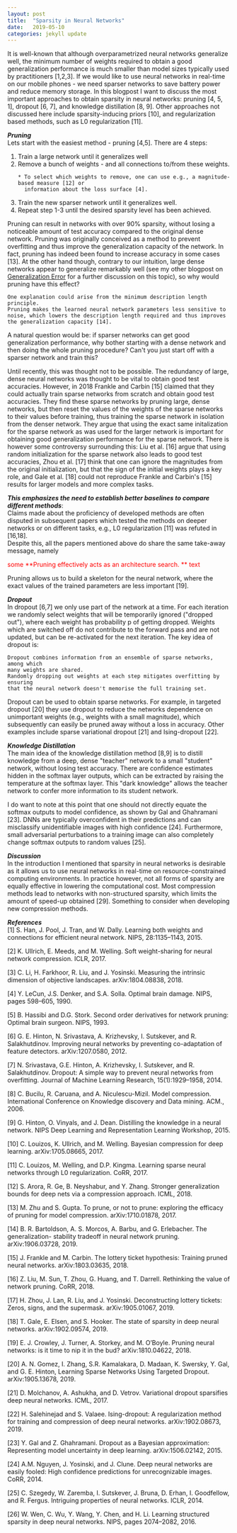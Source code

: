 ```yaml
---
layout: post
title:  "Sparsity in Neural Networks"
date:   2019-05-10 
categories: jekyll update
---
```


It is well-known that although overparametrized neural networks generalize well, the minimum number of weights required to obtain a good generalization performance is much smaller than model sizes typically used by practitioners [1,2,3]. If we would like to use neural networks in real-time on our mobile phones - we need sparser networks to save battery power and reduce memory storage. In this blogpost I want to discuss the most important approaches to obtain sparsity in neural networks: pruning [4, 5, 1], dropout [6, 7], and knowledge distillation [8, 9]. Other approaches not discussed here include sparsity-inducing priors [10], and regularization based methods, such as L0 regularization [11]. 

***Pruning***<br>
Lets start with the easiest method - pruning [4,5]. There are 4 steps:
<ol>
<li> Train a large network until it generalizes well </li>
<li> Remove a bunch of weights - and all connections to/from these weights. </li>
 
    * To select which weights to remove, one can use e.g., a magnitude-based measure [12] or 
      information about the loss surface [4]. 

<li> Train the new sparser network until it generalizes well. </li>
<li> Repeat step 1-3 until the desired sparsity level has been achieved. </li>
</ol>

Pruning can result in networks with over 90% sparsity, without losing a noticeable amount of test accuracy compared to the original dense network. Pruning was originally conceived as a method to prevent overfitting and thus improve the generalization capacity of the network. In fact, pruning has indeed been found to increase accuracy in some cases [13]. At the other hand though, contrary to our intuition, large dense networks appear to generalize remarkably well (see my other blogpost on [Generalization Error]({{TiffanyVlaar.github.io}}/jekyll/update/2019/03/27/Generalization.html) for a further discussion on this topic), so why would pruning have this effect? 

    One explanation could arise from the minimum description length principle. 
    Pruning makes the learned neural network parameters less sensitive to 
    noise, which lowers the description length required and thus improves 
    the generalization capacity [14].

A natural question would be: if sparser networks can get good generalization performance, why bother starting with a dense network and then doing the whole pruning procedure? Can't you just start off with a sparser network and train this? 

Until recently, this was thought not to be possible. The redundancy of large, dense neural networks was thought to be vital to obtain good test accuracies. However, in 2018 Frankle and Carbin [15] claimed that they could actually train sparse networks from scratch and obtain good test accuracies. They find these sparse networks by pruning large, dense networks, but then reset the values of the weights of the sparse networks to their values before training, thus training the sparse network in isolation from the denser network. They argue that using the exact same initalization for the sparse network as was used for the larger network is important for obtaining good generalization performance for the sparse network. There is however some controversy surrounding this: Liu et al. [16] argue that using random initialization for the sparse network also leads to good test accuracies, Zhou et al. [17] think that one can ignore the magnitudes from the original initialization, but that the sign of the initial weights plays a key role, and Gale et al. [18] could not reproduce Frankle and Carbin's [15] results for larger models and more complex tasks. 

***This emphasizes the need to establish better baselines to compare different methods***: <br>
Claims made about the proficiency of developed methods are often disputed in subsequent papers which tested the methods on deeper networks or on different tasks, e.g., L0 regularization [11] was refuted in [16,18]. <br>
Despite this, all the papers mentioned above do share the same take-away message, namely 

<span style="color:red">some **Pruning effectively acts as an architecture search. ** text</span> 

Pruning allows us to build a skeleton for the neural network, where the exact values of the trained parameters are less important [19].

***Dropout*** <br>
In dropout [6,7] we only use part of the network at a time. For each iteration we randomly select weights that will be temporarily ignored ("dropped out"), where each weight has probability p of getting dropped. Weights which are switched off do not contribute to the forward pass and are not updated, but can be re-activated for the next iteration. The key idea of dropout is:

    Dropout combines information from an ensemble of sparse networks, among which 
    many weights are shared. 
    Randomly dropping out weights at each step mitigates overfitting by ensuring 
    that the neural network doesn't memorise the full training set.

Dropout can be used to obtain sparse networks. For example, in targeted dropout [20] they use dropout to reduce the networks dependence on unimportant weights (e.g., weights with a small magnitude), which subsequently can easily be pruned away without a loss in accuracy. Other examples include sparse variational dropout [21] and Ising-dropout [22].

***Knowledge Distillation*** <br>
The main idea of the knowledge distillation method [8,9] is to distill knowledge from a deep, dense "teacher" network to a small "student" network, without losing test accuracy. There are confidence estimates hidden in the softmax layer outputs, which can be extracted by raising the temperature at the softmax layer. This "dark knowledge" allows the teacher network to confer more information to its student network. 

I do want to note at this point that one should not directly equate the softmax outputs to model confidence, as shown by Gal and Ghahramani [23]. DNNs are typically overconfident in their predictions and can misclassify unidentifiable images with high confidence [24]. Furthermore, small adversarial perturbations to a training image can also completely change softmax outputs to random values [25].

***Discussion*** <br>
In the introduction I mentioned that sparsity in neural networks is desirable as it allows us to use neural networks in real-time on resource-constrained computing environments. In practice however, not all forms of sparsity are equally effective in lowering the computational cost. Most compression methods lead to networks with non-structured sparsity, which limits the amount of speed-up obtained [29]. Something to consider when developing new compression methods.

<!---Neural networks are well-known to be overparametrized, and several papers have indicated that the true number of required active weights is much smaller than the model size typically used [1, 2]. At the same time there is a huge interest in deploying neural networks in real-time on mobile devices and other resource-constrained computing environments. Sparsity in neural networks is therefore considered a desirable property as it reduces memory storage and unnecessary computational resources, and thus limits the energy consumption which otherwise would rapidly deplete the batteries of mobile devices. 


In a Bayesian context, sparsity-inducing priors can also be used to achieve compression. Examples of sparsity-inducing priors are the Laplace prior, which can be interpreted as the Bayesian variant of L1 regularization/LASSO [26, 27]  (which attempts to minimise the sum of the absolute values of the network’s parameters), and the Horseshoe prior [28]. The horseshoe prior has heavy tails, which allows important nodes to remain un-shrunk, while its spike at the origin can turn off nodes and introduce severe sparsity. The ability of the horseshoe prior to leave important weights unaffected makes it sometimes preferable to the Laplace prior. Finally, it is important to note that in practice not all forms of sparsity are equally effective in reducing the computational cost. Many compression approaches result in non-structured sparsity which typically leads to limited speed-up [29]. A more thorough discussion of this is outside of the scope of this overview, but it is definitely something to keep in mind when designing new approaches for neural network compression.-->

***References*** <br>
[1] S. Han, J. Pool, J. Tran, and W. Dally. Learning both weights and connections for efficient neural network. NIPS, 28:1135–1143, 2015.

[2] K. Ullrich, E. Meeds, and M. Welling. Soft weight-sharing for neural network compression. ICLR, 2017.

[3] C. Li, H. Farkhoor, R. Liu, and J. Yosinski. Measuring the intrinsic dimension of objective landscapes. arXiv:1804.08838, 2018.

[4] Y. LeCun, J.S. Denker, and S.A. Solla. Optimal brain damage. NIPS, pages 598–605, 1990.

[5] B. Hassibi and D.G. Stork. Second order derivatives for network pruning: Optimal brain surgeon. NIPS, 1993.

[6] G. E. Hinton, N. Srivastava, A. Krizhevsky, I. Sutskever, and R. Salakhutdinov. Improving neural networks by preventing co-adaptation of feature detectors. arXiv:1207.0580, 2012.

[7] N. Srivastava, G.E. Hinton, A. Krizhevsky, I. Sutskever, and R. Salakhutdinov. Dropout: A simple way to prevent neural networks from overfitting. Journal of Machine Learning Research, 15(1):1929–1958, 2014.

[8] C. Bucilu, R. Caruana, and A. Niculescu-Mizil. Model compression. International Conference on Knowledge discovery and Data mining. ACM., 2006.

[9] G. Hinton, O. Vinyals, and J. Dean. Distilling the knowledge in a neural network.
NIPS Deep Learning and Representation Learning Workshop, 2015.

[10] C. Louizos, K. Ullrich, and M. Welling. Bayesian compression for deep learning. arXiv:1705.08665, 2017.

[11] C. Louizos, M. Welling, and D.P. Kingma. Learning sparse neural networks through L0 regularization. CoRR, 2017.

[12] S. Arora, R. Ge, B. Neyshabur, and Y. Zhang. Stronger generalization bounds for deep nets via a compression approach. ICML, 2018.

[13] M. Zhu and S. Gupta. To prune, or not to prune: exploring the efficacy of pruning for model compression. arXiv:1710.01878, 2017.

[14] B. R. Bartoldson, A. S. Morcos, A. Barbu, and G. Erlebacher. The generalization- stability tradeoff in neural network pruning. arXiv:1906.03728, 2019.

[15] J. Frankle and M. Carbin. The lottery ticket hypothesis: Training pruned neural networks. arXiv:1803.03635, 2018.

[16] Z. Liu, M. Sun, T. Zhou, G. Huang, and T. Darrell. Rethinking the value of network pruning. CoRR, 2018.

[17] H. Zhou, J. Lan, R. Liu, and J. Yosinski. Deconstructing lottery tickets: Zeros, signs, and the supermask. arXiv:1905.01067, 2019.

[18] T. Gale, E. Elsen, and S. Hooker. The state of sparsity in deep neural networks. arXiv:1902.09574, 2019.

[19] E. J. Crowley, J. Turner, A. Storkey, and M. O’Boyle. Pruning neural networks: is it time to nip it in the bud? arXiv:1810.04622, 2018.

[20] A. N. Gomez, I. Zhang, S.R. Kamalakara, D. Madaan, K. Swersky, Y. Gal, and G. E. Hinton, Learning Sparse Networks Using Targeted Dropout. arXiv:1905.13678, 2019.

[21] D. Molchanov, A. Ashukha, and D. Vetrov. Variational dropout sparsifies deep neural networks. ICML, 2017.

[22] H. Salehinejad and S. Valaee. Ising-dropout: A regularization method for training and compression of deep neural networks. arXiv:1902.08673, 2019.

[23] Y. Gal and Z. Ghahramani. Dropout as a Bayesian approximation: Representing
model uncertainty in deep learning. arXiv:1506.02142, 2015.

[24] A.M. Nguyen, J. Yosinski, and J. Clune. Deep neural networks are easily fooled: High confidence predictions for unrecognizable images. CoRR, 2014.

[25] C. Szegedy, W. Zaremba, I. Sutskever, J. Bruna, D. Erhan, I. Goodfellow, and R. Fergus. Intriguing properties of neural networks. ICLR, 2014.

<!---[25] C. Guo, G. Pleiss, Y. Sun, and K. Q. Weinberger. On calibration of modern neural
networks. ICML, pages 1321–1330, 2017.

[26] R. Tibshirani. Regression shrinkage and selection via the lasso. Journal of the Royal Statistical Society. Series B, 58(1):267–288, 1996.

[27] P. Williams. Bayesian regularization and pruning using a Laplace prior. Neural Computation, 7:117–143, 1995.

[28] C.M. Carvalho, N.G. Polson, and J.G. Scott. The horseshoe estimator for sparse signals. Biometrika, 97(2):465–480, 2010.-->
 
[26] W. Wen, C. Wu, Y. Wang, Y. Chen, and H. Li. Learning structured sparsity in deep neural networks. NIPS, pages 2074–2082, 2016.
